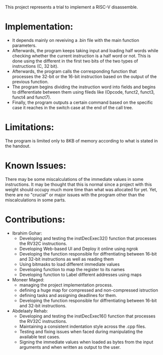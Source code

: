 This project represents a trial to implement a RISC-V disassemble.

# Implementation:
- It depends mainly on reveiving a .bin file with the main function parameters. 
- Afterwards, the program keeps taking input and loading half words while checking whether the current instruction is a half word or not. This is done using the different in the first two bits of the two types of instructions (C, 32 bit). 
- Afterwards, the program calls the corresponding function that processes the 32-bit or the 16-bit instruction based on the output of the previous function. 
- The program begins dividing the instruction word into fields and begins to differentiate between them using fileds like (Opcode, funct2, funct3, funct4 and funct7). 
- Finally, the program outputs a certain command based on the specific case it reaches in the switch case at the end of the call tree.

# Limitations:
The program is limited only to 8KB of memory according to what is stated in the handout.

# Known Issues:
There may be some miscalculations of the immediate values in some instructions. It may be thought that this is normal since a project with this weight should occupy much more time than what was allocated for yet. Yet, there are no "crucial" or major issues with the program other than the miscalculations in some parts.

# Contributions:
- Ibrahim Gohar:
    - Developing and testing the instDecExec32() function that processes the RV32C instructions.
    - Developing Web-based UI and Deploy it online using ngrok
    - Developing the function responsible for diffrentiating between 16-bit and 32-bit instructions as well as reading them
    - Using bitmasks to load different immediate values
    - Developing function to map the register to its names
    - Developing function to Label different addresses using maps
- Moneer Maged:
    - managing the project implementation process. 
    - defining a huge map for compressed and non-compressed istruction 
    - defining tasks and assigning deadlines for them. 
    - Developing the function responsible for diffrentiating between 16-bit and 32-bit instructions.
- Abdelaaty Rehab:
    - Developing and testing the instDecExec16() function that processes the RV32C instructions.
    - Maintaining a consistent indentation style across the .cpp files.
    - Testing and fixing issues when faced during manipulating the available test cases.
    - Signing the immediate values when loaded as bytes from the input arguments and when written as output to the user. 

